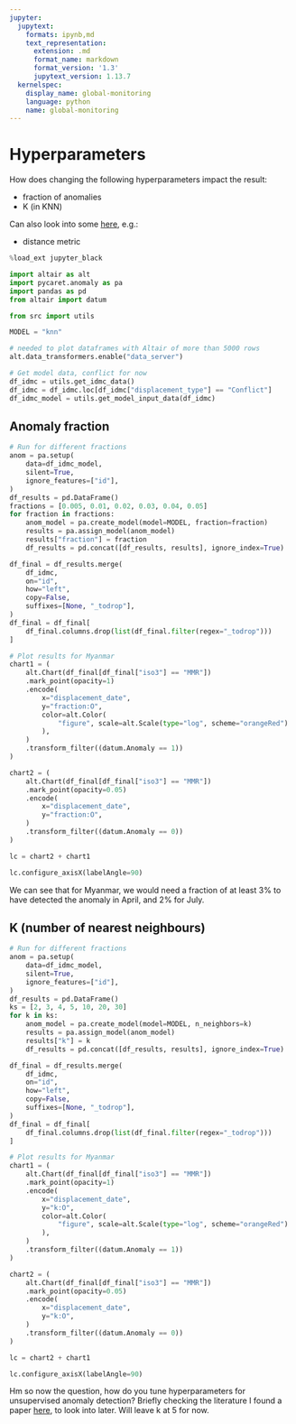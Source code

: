 ```yaml
---
jupyter:
  jupytext:
    formats: ipynb,md
    text_representation:
      extension: .md
      format_name: markdown
      format_version: '1.3'
      jupytext_version: 1.13.7
  kernelspec:
    display_name: global-monitoring
    language: python
    name: global-monitoring
---
```


# Hyperparameters

How does changing the following hyperparameters impact the result:

- fraction of anomalies
- K (in KNN)

Can also look into some
[here](https://scikit-learn.org/stable/modules/generated/sklearn.neighbors.KNeighborsClassifier.html),
e.g.:

- distance metric

```python
%load_ext jupyter_black
```

```python
import altair as alt
import pycaret.anomaly as pa
import pandas as pd
from altair import datum

from src import utils
```

```python
MODEL = "knn"
```

```python
# needed to plot dataframes with Altair of more than 5000 rows
alt.data_transformers.enable("data_server")
```

```python tags=[]
# Get model data, conflict for now
df_idmc = utils.get_idmc_data()
df_idmc = df_idmc.loc[df_idmc["displacement_type"] == "Conflict"]
df_idmc_model = utils.get_model_input_data(df_idmc)
```

## Anomaly fraction

```python tags=[]
# Run for different fractions
anom = pa.setup(
    data=df_idmc_model,
    silent=True,
    ignore_features=["id"],
)
df_results = pd.DataFrame()
fractions = [0.005, 0.01, 0.02, 0.03, 0.04, 0.05]
for fraction in fractions:
    anom_model = pa.create_model(model=MODEL, fraction=fraction)
    results = pa.assign_model(anom_model)
    results["fraction"] = fraction
    df_results = pd.concat([df_results, results], ignore_index=True)

df_final = df_results.merge(
    df_idmc,
    on="id",
    how="left",
    copy=False,
    suffixes=[None, "_todrop"],
)
df_final = df_final[
    df_final.columns.drop(list(df_final.filter(regex="_todrop")))
]
```

```python
# Plot results for Myanmar
chart1 = (
    alt.Chart(df_final[df_final["iso3"] == "MMR"])
    .mark_point(opacity=1)
    .encode(
        x="displacement_date",
        y="fraction:O",
        color=alt.Color(
            "figure", scale=alt.Scale(type="log", scheme="orangeRed")
        ),
    )
    .transform_filter((datum.Anomaly == 1))
)

chart2 = (
    alt.Chart(df_final[df_final["iso3"] == "MMR"])
    .mark_point(opacity=0.05)
    .encode(
        x="displacement_date",
        y="fraction:O",
    )
    .transform_filter((datum.Anomaly == 0))
)

lc = chart2 + chart1

lc.configure_axisX(labelAngle=90)
```

We can see that for Myanmar, we would need a fraction of at least
3% to have detected the anomaly in April, and 2% for July.

## K (number of nearest neighbours)

```python
# Run for different fractions
anom = pa.setup(
    data=df_idmc_model,
    silent=True,
    ignore_features=["id"],
)
df_results = pd.DataFrame()
ks = [2, 3, 4, 5, 10, 20, 30]
for k in ks:
    anom_model = pa.create_model(model=MODEL, n_neighbors=k)
    results = pa.assign_model(anom_model)
    results["k"] = k
    df_results = pd.concat([df_results, results], ignore_index=True)

df_final = df_results.merge(
    df_idmc,
    on="id",
    how="left",
    copy=False,
    suffixes=[None, "_todrop"],
)
df_final = df_final[
    df_final.columns.drop(list(df_final.filter(regex="_todrop")))
]
```

```python
# Plot results for Myanmar
chart1 = (
    alt.Chart(df_final[df_final["iso3"] == "MMR"])
    .mark_point(opacity=1)
    .encode(
        x="displacement_date",
        y="k:O",
        color=alt.Color(
            "figure", scale=alt.Scale(type="log", scheme="orangeRed")
        ),
    )
    .transform_filter((datum.Anomaly == 1))
)

chart2 = (
    alt.Chart(df_final[df_final["iso3"] == "MMR"])
    .mark_point(opacity=0.05)
    .encode(
        x="displacement_date",
        y="k:O",
    )
    .transform_filter((datum.Anomaly == 0))
)

lc = chart2 + chart1

lc.configure_axisX(labelAngle=90)
```

Hm so now the question, how do you tune hyperparameters
for unsupervised anomaly detection? Briefly checking the
literature I found a paper
[here](https://github.com/albertcthomas/anomaly_tuning),
to look into later. Will leave k at 5 for now.

```python

```
